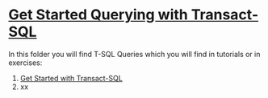 # [Get Started Querying with Transact-SQL][T-SQL4beginner]

In this folder you will find T-SQL Queries which you will find in tutorials or in exercises:

1. [Get Started with Transact-SQL][ExerciseStartT-SQL]
2. xx

[T-SQL4beginner]: https://learn.microsoft.com/en-gb/training/paths/get-started-querying-with-transact-sql/
[ExerciseStartT-SQL]: https://microsoftlearning.github.io/dp-080-Transact-SQL/Instructions/Labs/01-get-started-with-tsql.html/
